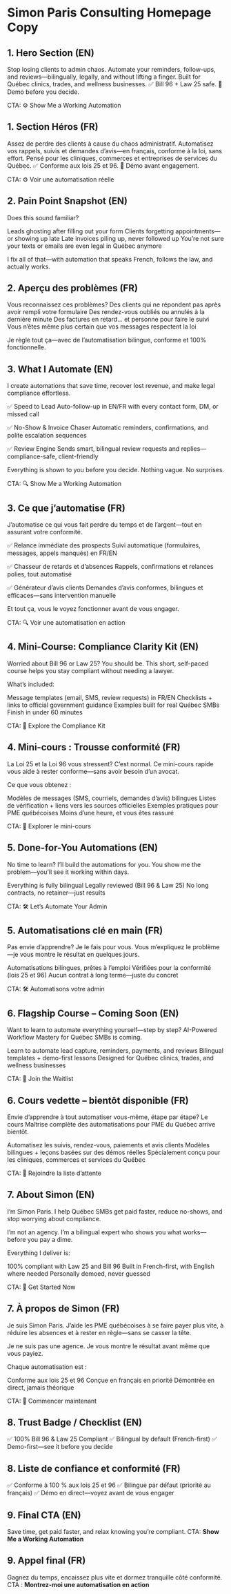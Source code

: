 
# Simon Paris Consulting Homepage Copy

## 1. Hero Section (EN)
Stop losing clients to admin chaos.
Automate your reminders, follow-ups, and reviews—bilingually, legally, and without lifting a finger.
Built for Québec clinics, trades, and wellness businesses.
✅ Bill 96 + Law 25 safe. 💬 Demo before you decide.

CTA:
⚙️ Show Me a Working Automation

## 1. Section Héros (FR)
Assez de perdre des clients à cause du chaos administratif.
Automatisez vos rappels, suivis et demandes d’avis—en français, conforme à la loi, sans effort.
Pensé pour les cliniques, commerces et entreprises de services du Québec.
✅ Conforme aux lois 25 et 96. 💬 Démo avant engagement.

CTA:
⚙️ Voir une automatisation réelle

## 2. Pain Point Snapshot (EN)
Does this sound familiar?

Leads ghosting after filling out your form
Clients forgetting appointments—or showing up late
Late invoices piling up, never followed up
You’re not sure your texts or emails are even legal in Québec anymore

I fix all of that—with automation that speaks French, follows the law, and actually works.

## 2. Aperçu des problèmes (FR)
Vous reconnaissez ces problèmes?
Des clients qui ne répondent pas après avoir rempli votre formulaire
Des rendez-vous oubliés ou annulés à la dernière minute
Des factures en retard… et personne pour faire le suivi
Vous n’êtes même plus certain que vos messages respectent la loi

Je règle tout ça—avec de l’automatisation bilingue, conforme et 100% fonctionnelle.

## 3. What I Automate (EN)
I create automations that save time, recover lost revenue, and make legal compliance effortless.

✅ Speed to Lead
Auto-follow-up in EN/FR with every contact form, DM, or missed call

✅ No-Show & Invoice Chaser
Automatic reminders, confirmations, and polite escalation sequences

✅ Review Engine
Sends smart, bilingual review requests and replies—compliance-safe, client-friendly

Everything is shown to you before you decide. Nothing vague. No surprises.

CTA:
🔍 Show Me a Working Automation

## 3. Ce que j’automatise (FR)
J’automatise ce qui vous fait perdre du temps et de l’argent—tout en assurant votre conformité.

✅ Relance immédiate des prospects
Suivi automatique (formulaires, messages, appels manqués) en FR/EN

✅ Chasseur de retards et d’absences
Rappels, confirmations et relances polies, tout automatisé

✅ Générateur d’avis clients
Demandes d’avis conformes, bilingues et efficaces—sans intervention manuelle

Et tout ça, vous le voyez fonctionner avant de vous engager.

CTA:
🔍 Voir une automatisation en action

## 4. Mini-Course: Compliance Clarity Kit (EN)
Worried about Bill 96 or Law 25? You should be.
This short, self-paced course helps you stay compliant without needing a lawyer.

What’s included:

Message templates (email, SMS, review requests) in FR/EN
Checklists + links to official government guidance
Examples built for real Québec SMBs
Finish in under 60 minutes

CTA:
📘 Explore the Compliance Kit

## 4. Mini-cours : Trousse conformité (FR)
La Loi 25 et la Loi 96 vous stressent? C’est normal.
Ce mini-cours rapide vous aide à rester conforme—sans avoir besoin d’un avocat.

Ce que vous obtenez :

Modèles de messages (SMS, courriels, demandes d’avis) bilingues
Listes de vérification + liens vers les sources officielles
Exemples pratiques pour PME québécoises
Moins d’une heure, et vous êtes rassuré

CTA:
📘 Explorer le mini-cours

## 5. Done-for-You Automations (EN)
No time to learn? I’ll build the automations for you.
You show me the problem—you’ll see it working within days.

Everything is fully bilingual
Legally reviewed (Bill 96 & Law 25)
No long contracts, no retainer—just results

CTA:
🛠 Let’s Automate Your Admin

## 5. Automatisations clé en main (FR)
Pas envie d’apprendre? Je le fais pour vous.
Vous m’expliquez le problème—je vous montre le résultat en quelques jours.

Automatisations bilingues, prêtes à l’emploi
Vérifiées pour la conformité (lois 25 et 96)
Aucun contrat à long terme—juste du concret

CTA:
🛠 Automatisons votre admin

## 6. Flagship Course – Coming Soon (EN)
Want to learn to automate everything yourself—step by step?
AI-Powered Workflow Mastery for Québec SMBs is coming.

Learn to automate lead capture, reminders, payments, and reviews
Bilingual templates + demo-first lessons
Designed for Québec clinics, trades, and wellness businesses

CTA:
🚀 Join the Waitlist

## 6. Cours vedette – bientôt disponible (FR)
Envie d’apprendre à tout automatiser vous-même, étape par étape?
Le cours Maîtrise complète des automatisations pour PME du Québec arrive bientôt.

Automatisez les suivis, rendez-vous, paiements et avis clients
Modèles bilingues + leçons basées sur des démos réelles
Spécialement conçu pour les cliniques, commerces et services du Québec

CTA:
🚀 Rejoindre la liste d’attente

## 7. About Simon (EN)
I’m Simon Paris. I help Québec SMBs get paid faster, reduce no-shows, and stop worrying about compliance.

I’m not an agency. I’m a bilingual expert who shows you what works—before you pay a dime.

Everything I deliver is:

100% compliant with Law 25 and Bill 96
Built in French-first, with English where needed
Personally demoed, never guessed

CTA:
🎯 Get Started Now

## 7. À propos de Simon (FR)
Je suis Simon Paris. J’aide les PME québécoises à se faire payer plus vite, à réduire les absences et à rester en règle—sans se casser la tête.

Je ne suis pas une agence. Je vous montre le résultat avant même que vous payiez.

Chaque automatisation est :

Conforme aux lois 25 et 96
Conçue en français en priorité
Démontrée en direct, jamais théorique

CTA:
🎯 Commencer maintenant

## 8. Trust Badge / Checklist (EN)
✅ 100% Bill 96 & Law 25 Compliant
✅ Bilingual by default (French-first)
✅ Demo-first—see it before you decide

## 8. Liste de confiance et conformité (FR)
✅ Conforme à 100 % aux lois 25 et 96
✅ Bilingue par défaut (priorité au français)
✅ Démo en direct—voyez avant de vous engager

## 9. Final CTA (EN)
Save time, get paid faster, and relax knowing you’re compliant.
CTA: **Show Me a Working Automation**

## 9. Appel final (FR)
Gagnez du temps, encaissez plus vite et dormez tranquille côté conformité.
CTA : **Montrez-moi une automatisation en action**

